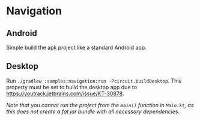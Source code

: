 Navigation
==========

Android
-------

Simple build the apk project like a standard Android app.

Desktop
-------

Run `./gradlew :samples:navigation:run -Pcircuit.buildDesktop`. This property must be set to build the desktop app due to https://youtrack.jetbrains.com/issue/KT-30878.

_Note that you cannot run the project from the `main()` function in `Main.kt`, as this does not create a fat jar bundle with all necessary dependencies._
